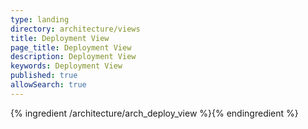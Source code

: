 ```yaml
---
type: landing
directory: architecture/views
title: Deployment View
page_title: Deployment View
description: Deployment View
keywords: Deployment View
published: true
allowSearch: true
---
```


{% ingredient /architecture/arch_deploy_view %}{% endingredient %}
 

